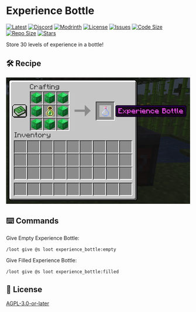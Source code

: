 # Experience Bottle

[![Latest](https://img.shields.io/github/v/release/lullaby6/experience-bottle-data-pack?color=blueviolet&logo=github)](https://github.com/lullaby6/experience-bottle-data-pack/releases)
[![Discord](https://img.shields.io/discord/1327308441324097681?label=discord&color=blue&logo=discord)](https://discord.gg/5UdcDa5xNC) 
[![Modrinth](https://img.shields.io/modrinth/dt/experience-bottle?label=modrinth&logo=modrinth)](https://modrinth.com/datapack/experience-bottle)
[![License](https://img.shields.io/github/license/lullaby6/experience-bottle-data-pack)](https://github.com/lullaby6/experience-bottle-data-pack/blob/main/LICENSE)
[![Issues](https://img.shields.io/github/issues/lullaby6/experience-bottle-data-pack?color=orange&logo=github)](https://github.com/lullaby6/experience-bottle-data-pack/issues)
[![Code Size](https://img.shields.io/github/languages/code-size/lullaby6/experience-bottle-data-pack?color=purple&logoColor=white)](https://github.com/lullaby6/experience-bottle-data-pack)
[![Repo Size](https://img.shields.io/github/repo-size/lullaby6/experience-bottle-data-pack?logo=dropbox&color=red)](https://github.com/lullaby6/experience-bottle-data-pack)
[![Stars](https://img.shields.io/github/stars/lullaby6/experience-bottle-data-pack?logo=github&color=yellow)](https://github.com/lullaby6/experience-bottle-data-pack/stargazers)

Store 30 levels of experience in a bottle!

## 🛠️ Recipe

![recipe](https://raw.githubusercontent.com/lullaby6/experience-bottle-data-pack/refs/heads/main/images/recipe.png)

## ⌨️ Commands

Give Empty Experience Bottle:

```mcfunction
/loot give @s loot experience_bottle:empty
```

Give Filled Experience Bottle:

```mcfunction
/loot give @s loot experience_bottle:filled
```

## 🪪 License

[AGPL-3.0-or-later](https://github.com/lullaby6/experience-bottle-data-pack/blob/main/LICENSE)
